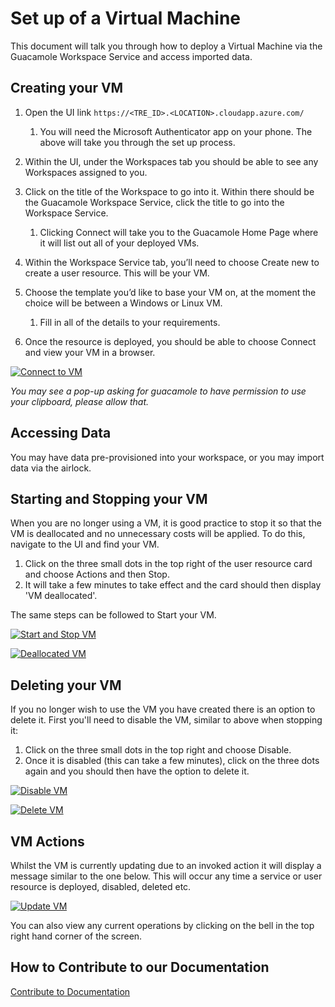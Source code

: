 
# Set up of a Virtual Machine
This document will talk you through how to deploy a Virtual Machine via the Guacamole Workspace Service and access imported data.

## Creating your VM

1. Open the UI link `https://<TRE_ID>.<LOCATION>.cloudapp.azure.com/`

   1. You will need the Microsoft Authenticator app on your phone. The above will take you through the set up process.

2. Within the UI, under the Workspaces tab you should be able to see any Workspaces assigned to you.

3. Click on the title of the Workspace to go into it. Within there should be the Guacamole Workspace Service, click the title to go into the Workspace Service.

   1. Clicking Connect will take you to the Guacamole Home Page where it will list out all of your deployed VMs.

4. Within the Workspace Service tab, you’ll need to choose Create new to create a user resource. This will be your VM.

5. Choose the template you’d like to base your VM on, at the moment the choice will be between a Windows or Linux VM.

   1. Fill in all of the details to your requirements.

6. Once the resource is deployed, you should be able to choose Connect and view your VM in a browser.


[![Connect to VM](../../assets/using-tre/vm-access.png)](../../assets/using-tre/vm-access.png)


*You may see a pop-up asking for guacamole to have permission to use your clipboard, please allow that.*


## Accessing Data
You may have data pre-provisioned into your workspace, or you may import data via the airlock.


## Starting and Stopping your VM
When you are no longer using a VM, it is good practice to stop it so that the VM is deallocated and no unnecessary costs will be applied.
To do this, navigate to the UI and find your VM.

1. Click on the three small dots in the top right of the user resource card and choose Actions and then Stop.
2. It will take a few minutes to take effect and the card should then display 'VM deallocated'.

The same steps can be followed to Start your VM.

[![Start and Stop VM](../../assets/using-tre/vm-start-stop.png)](../../assets/using-tre/vm-access.png)

[![Deallocated VM](../../assets/using-tre/deallocated-vm.png)](../../assets/using-tre/deallocated-vm.png)



## Deleting your VM
If you no longer wish to use the VM you have created there is an option to delete it. First you'll need to disable the VM, similar to above when stopping it:

1. Click on the three small dots in the top right and choose Disable.
2. Once it is disabled (this can take a few minutes), click on the three dots again and you should then have the option to delete it.

[![Disable VM](../../assets/using-tre/disable-vm.png)](../../assets/using-tre/disable-vm.png)


[![Delete VM](../../assets/using-tre/delete-vm.png)](../../assets/using-tre/delete-vm.png)


## VM Actions

Whilst the VM is currently updating due to an invoked action it will display a message similar to the one below. This will occur any time a service or user resource is deployed, disabled, deleted etc.

[![Update VM](../../assets/using-tre/updating-vm.png)](../../assets/using-tre/updating-vm.png)

You can also view any current operations by clicking on the bell in the top right hand corner of the screen.


## How to Contribute to our Documentation
[Contribute to Documentation](https://microsoft.github.io/AzureTRE/latest/contributing/)

